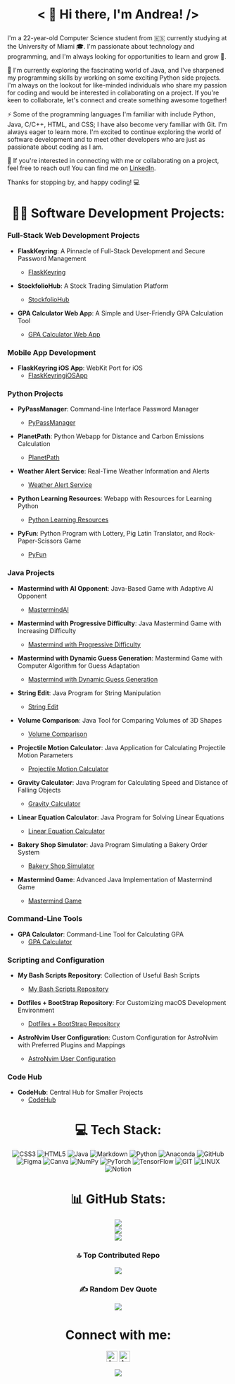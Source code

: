 # <p align="center">< 👋 Hi there, I'm Andrea! /></p>
I'm a 22-year-old Computer Science student from 🇪🇸 currently studying at the University of Miami 🎓. I'm passionate about technology and programming, and I'm always looking for opportunities to learn and grow 🌱.

🔭 I'm currently exploring the fascinating world of Java, and I've sharpened my programming skills by working on some exciting Python side projects. I'm always on the lookout for like-minded individuals who share my passion for coding and would be interested in collaborating on a project. If you're keen to collaborate, let's connect and create something awesome together!

⚡ Some of the programming languages I'm familiar with include Python, Java, C/C++, HTML, and CSS; I have also become very familiar with Git. I'm always eager to learn more. I'm excited to continue exploring the world of software development and to meet other developers who are just as passionate about coding as I am.

🤝 If you're interested in connecting with me or collaborating on a project, feel free to reach out! You can find me on [LinkedIn](https://linkedin.com/in/andrea-venti).

Thanks for stopping by, and happy coding! 💻

<div align="center">

# 👨‍💻 Software Development Projects:

</div>

### Full-Stack Web Development Projects

-   **FlaskKeyring**: A Pinnacle of Full-Stack Development and Secure Password Management
    -   [FlaskKeyring](https://github.com/av1155/FlaskKeyring)

-   **StockfolioHub**: A Stock Trading Simulation Platform
    -   [StockfolioHub](https://github.com/av1155/Finance-WebApp)

-   **GPA Calculator Web App**: A Simple and User-Friendly GPA Calculation Tool
    -   [GPA Calculator Web App](https://github.com/av1155/GPA-Calculator-Webapp)

### Mobile App Development

-   **FlaskKeyring iOS App**: WebKit Port for iOS
    -   [FlaskKeyringiOSApp](https://github.com/av1155/FlaskKeyringiOSApp)

### Python Projects

-   **PyPassManager**: Command-line Interface Password Manager
    -   [PyPassManager](https://github.com/av1155/PyPassManager)

-   **PlanetPath**: Python Webapp for Distance and Carbon Emissions Calculation
    -   [PlanetPath](https://github.com/av1155/PlanetPath)

-   **Weather Alert Service**: Real-Time Weather Information and Alerts
    -   [Weather Alert Service](https://github.com/av1155/Weather-Alert-Service)

-   **Python Learning Resources**: Webapp with Resources for Learning Python
    -   [Python Learning Resources](https://github.com/av1155/Python-Learning-Resources)

-   **PyFun**: Python Program with Lottery, Pig Latin Translator, and Rock-Paper-Scissors Game
    -   [PyFun](https://github.com/av1155/PyFun)

### Java Projects

-   **Mastermind with AI Opponent**: Java-Based Game with Adaptive AI Opponent
    -   [MastermindAI](https://github.com/av1155/MastermindAI)

-   **Mastermind with Progressive Difficulty**: Java Mastermind Game with Increasing Difficulty
    -   [Mastermind with Progressive Difficulty](https://github.com/av1155/College_Code/blob/main/CSC_120/CSC_120_Lecture/src/FinalProject/MastermindPart1DifficultyVersionA.java)

-   **Mastermind with Dynamic Guess Generation**: Mastermind Game with Computer Algorithm for Guess Adaptation
    -   [Mastermind with Dynamic Guess Generation](https://github.com/av1155/College_Code/blob/main/CSC_120/CSC_120_Lecture/src/FinalProject/MastermindPart2VersionD.java)

-   **String Edit**: Java Program for String Manipulation
    -   [String Edit](https://github.com/av1155/CodeHub/tree/main/Projects/Java_Projects/StringEdit)

-   **Volume Comparison**: Java Tool for Comparing Volumes of 3D Shapes
    -   [Volume Comparison](https://github.com/av1155/CodeHub/tree/main/Projects/Java_Projects/VolumeComparison)

-   **Projectile Motion Calculator**: Java Application for Calculating Projectile Motion Parameters
    -   [Projectile Motion Calculator](https://github.com/av1155/CodeHub/tree/main/Projects/Java_Projects/ProjectileMotionCalculator)

-   **Gravity Calculator**: Java Program for Calculating Speed and Distance of Falling Objects
    -   [Gravity Calculator](https://github.com/av1155/CodeHub/tree/main/Projects/Java_Projects/Gravity%20Calculator)

-   **Linear Equation Calculator**: Java Program for Solving Linear Equations
    -   [Linear Equation Calculator](https://github.com/av1155/CodeHub/tree/main/Projects/Java_Projects/Linear%20Equation%20Calculator)

-   **Bakery Shop Simulator**: Java Program Simulating a Bakery Order System
    -   [Bakery Shop Simulator](https://github.com/av1155/CodeHub/tree/main/Projects/Java_Projects/Bakery%20Shop)

-   **Mastermind Game**: Advanced Java Implementation of Mastermind Game
    -   [Mastermind Game](https://github.com/av1155/College_Code/blob/main/CSC_120/CSC_120_Lecture/src/FinalProject/MastermindPart2ersionD.java)

### Command-Line Tools

-   **GPA Calculator**: Command-Line Tool for Calculating GPA
    -   [GPA Calculator](https://github.com/av1155/GPA-Calculator)

### Scripting and Configuration

-   **My Bash Scripts Repository**: Collection of Useful Bash Scripts
    -   [My Bash Scripts Repository](https://github.com/av1155/scripts)

-   **Dotfiles + BootStrap Repository**: For Customizing macOS Development Environment
    -   [Dotfiles + BootStrap Repository](https://github.com/av1155/.dotfiles)

-   **AstroNvim User Configuration**: Custom Configuration for AstroNvim with Preferred Plugins and Mappings
    -   [AstroNvim User Configuration](https://github.com/av1155/astronvim_config)

### Code Hub

-   **CodeHub**: Central Hub for Smaller Projects
    -   [CodeHub](https://github.com/av1155/CodeHub)
 
<div align="center">
  
# 💻 Tech Stack:
![CSS3](https://img.shields.io/badge/css3-%231572B6.svg?style=for-the-badge&logo=css3&logoColor=white) ![HTML5](https://img.shields.io/badge/html5-%23E34F26.svg?style=for-the-badge&logo=html5&logoColor=white) ![Java](https://img.shields.io/badge/java-%23ED8B00.svg?style=for-the-badge&logo=java&logoColor=white) ![Markdown](https://img.shields.io/badge/markdown-%23000000.svg?style=for-the-badge&logo=markdown&logoColor=white) ![Python](https://img.shields.io/badge/python-3670A0?style=for-the-badge&logo=python&logoColor=ffdd54) ![Anaconda](https://img.shields.io/badge/Anaconda-%2344A833.svg?style=for-the-badge&logo=anaconda&logoColor=white) ![GitHub](https://img.shields.io/badge/GitHub-%23121011.svg?style=for-the-badge&logo=github&logoColor=white) 	![Figma](https://img.shields.io/badge/figma-%23F24E1E.svg?style=for-the-badge&logo=figma&logoColor=white) ![Canva](https://img.shields.io/badge/Canva-%2300C4CC.svg?style=for-the-badge&logo=Canva&logoColor=white) ![NumPy](https://img.shields.io/badge/numpy-%23013243.svg?style=for-the-badge&logo=numpy&logoColor=white) ![PyTorch](https://img.shields.io/badge/PyTorch-%23EE4C2C.svg?style=for-the-badge&logo=PyTorch&logoColor=white) ![TensorFlow](https://img.shields.io/badge/TensorFlow-%23FF6F00.svg?style=for-the-badge&logo=TensorFlow&logoColor=white) ![GIT](https://img.shields.io/badge/Git-fc6d26?style=for-the-badge&logo=git&logoColor=white) ![LINUX](https://img.shields.io/badge/Linux-FCC624?style=for-the-badge&logo=linux&logoColor=black) ![Notion](https://img.shields.io/badge/Notion-%23000000.svg?style=for-the-badge&logo=notion&logoColor=white)
# 📊 GitHub Stats:
![](https://github-readme-stats.vercel.app/api?username=av1155&theme=react&hide_border=false&include_all_commits=true&count_private=true)<br/>
![](https://github-readme-streak-stats.herokuapp.com/?user=av1155&theme=react&hide_border=false)<br/>
![](https://github-readme-stats.vercel.app/api/top-langs/?username=av1155&theme=react&hide_border=false&include_all_commits=true&count_private=true&layout=compact)

### 🔝 Top Contributed Repo
![](https://github-contributor-stats.vercel.app/api?username=av1155&limit=5&theme=tokyonight&combine_all_yearly_contributions=true)

### ✍️ Random Dev Quote
![](https://quotes-github-readme.vercel.app/api?type=horizontal&theme=tokyonight)

# Connect with me:

[<img alt="AndreaVenti | Twitter" width="25px" src="https://www.svgrepo.com/show/475689/twitter-color.svg" />][twitter]
[<img alt="AndreaVenti | LinkedIn" width="25px" src="https://www.svgrepo.com/show/448234/linkedin.svg" />][linkedin]

[twitter]: https://twitter.com/Andru_VF
[linkedin]: https://www.linkedin.com/in/andrea-venti/

[![](https://visitcount.itsvg.in/api?id=av1155&icon=0&color=0)](https://visitcount.itsvg.in)

</div>

